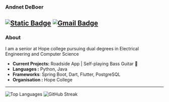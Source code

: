 ### Andnet DeBoer
[![Static Badge](https://img.shields.io/badge/-LinkedIn-blue?style=flat-square&logo=Linkedin&logoColor=white&link=https://www.linkedin.com/in/andnetdeboer/)](https://www.linkedin.com/in/andnetdeboer/)
[![Gmail Badge](https://img.shields.io/badge/-deboerandnet@gmail.com-c14438?style=flat-square&logo=Gmail&logoColor=white&link=mailto:deboerandnet@gmail.com)](mailto:deboerandnet@gmail.com)
---------------------------------------------------------------------------------------------------------------------------------------------------------------------------------
### About
I am a senior at Hope college pursuing dual degrees in Electrical Engineering and Computer Science

-  **Current Projects:** Roadside App | Self-playing Bass Guitar 🎸
-  **Languages :** Python, Java
-  **Frameworks**: Spring Boot, Dart, Flutter, PostgreSQL
-  **Organisation :** Hope College

---------------------------------------------------------------------------------------------------------------------------------------------------------------------------------

[//]: # "![github stats](https://github-readme-stats.vercel.app/api?username=andnet-deboer&show_icons=true)"
![Top Languages](https://github-readme-stats.vercel.app/api/top-langs/?username=andnet-deboer&layout=compact&langs_count=5)
![GitHub Streak](https://github-readme-streak-stats.herokuapp.com/?user=andnet-deboer)

[//]: # "---------------------------------------------------------------------------------------------------------------------------------------------------------------------------------"


